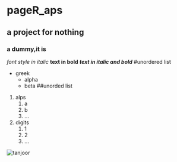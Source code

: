 # pageR_aps
## a project for nothing
### a dummy,it is
*font style in italic*
**text in  bold**
***text in italic and bold***
#unordered list
* greek
  * alpha
  * beta
##unorded list
1. alps
   1. a
   2. b 
   3. ...
2. digits
   1. 1
   2. 2
   3. ...


![tanjoor](https://www.google.com/imgres?imgurl=https%3A%2F%2Fi.pinimg.com%2Foriginals%2Fc2%2F30%2Fc7%2Fc230c768b9078005082c4c4d817b8fa9.jpg&imgrefurl=https%3A%2F%2Fin.pinterest.com%2Fpin%2F710231803714115730%2F&tbnid=b9t7-SwTAfQ4xM&vet=12ahUKEwiyjbPtpcHwAhUXB3IKHVW0BVoQMygAegUIARC4AQ..i&docid=mnGxr4sYpv0HOM&w=1439&h=960&q=tanjai&client=opera&ved=2ahUKEwiyjbPtpcHwAhUXB3IKHVW0BVoQMygAegUIARC4AQ)
